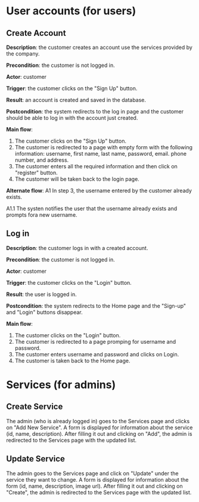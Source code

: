 # User accounts (for users)
## Create Account
**Description**: the customer creates an account use the services provided by the company.

**Precondition**: the customer is not logged in.

**Actor**: customer

**Trigger**: the customer clicks on the "Sign Up" button.

**Result**: an account is created and saved in the database.

**Postcondition**: the system redirects to the log in page and the customer should be able to log in with the account just created.

**Main flow**:
1. The customer clicks on the "Sign Up" button.
2. The customer is redirected to a page with empty form with the following information: username, first name, last name, password, email. phone number, and address.
3. The customer enters all the required information and then click on "register" button.
4. The customer will be taken back to the login page.

**Alternate flow**:
A1 In step 3, the username entered by the customer already exists.

  A1.1 The systen notifies the user that the username already exists and prompts fora new username.
  
## Log in
**Description**: the customer logs in with a created account.

**Precondition**: the customer is not logged in.

**Actor**: customer

**Trigger**: the customer clicks on the "Login" button.

**Result**: the user is logged in.

**Postcondition**: the system redirects to the Home page and the "Sign-up" and "Login" buttons disappear.

**Main flow**:
1. The customer clicks on the "Login" button.
2. The customer is redirected to a page promping for username and password.
3. The customer enters username and password and clicks on Login.
4. The customer is taken back to the Home page.


# Services (for admins)
## Create Service
The admin (who is already logged in) goes to the Services page and clicks on "Add New Service". A form is displayed for information about the service (id, name, description). After filling it out and clicking on "Add", the admin is redirected to the Services page with the updated list.
## Update Service
The admin goes to the Services page and click on "Update" under the service they want to change. A form is displayed for information about the form (id, name, description, image url). After filling it out and clicking on "Create", the admin is redirected to the Services page with the updated list.
